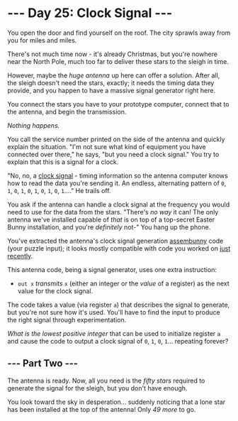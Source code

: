 # --- Day 25: Clock Signal ---

You open the door and find yourself on the roof. The city sprawls away from you for miles and miles.

There's not much time now - it's already Christmas, but you're nowhere near the North Pole, much too far to deliver these stars to the sleigh in time.

However, maybe the *huge antenna* up here can offer a solution. After all, the sleigh doesn't need the stars, exactly; it needs the timing data they provide, and you happen to have a massive signal generator right here.

You connect the stars you have to your prototype computer, connect that to the antenna, and begin the transmission.

*Nothing happens.*

You call the service number printed on the side of the antenna and quickly explain the situation. "I'm not sure what kind of equipment you have connected over there," he says, "but you need a clock signal." You try to explain that this is a signal for a clock.

"No, no, a [clock signal](https://en.wikipedia.org/wiki/Clock_signal) - timing information so the antenna computer knows how to read the data you're sending it. An endless, alternating pattern of `0`, `1`, `0`, `1`, `0`, `1`, `0`, `1`, `0`, `1`...." He trails off.

You ask if the antenna can handle a clock signal at the frequency you would need to use for the data from the stars. "There's *no way* it can! The only antenna we've installed capable of *that* is on top of a top-secret Easter Bunny installation, and you're *definitely* not-" You hang up the phone.

You've extracted the antenna's clock signal generation [assembunny](12) code (your puzzle input); it looks mostly compatible with code you worked on [just recently](23).

This antenna code, being a signal generator, uses one extra instruction:


 - `out x` *transmits* `x` (either an integer or the *value* of a register) as the next value for the clock signal.


The code takes a value (via register `a`) that describes the signal to generate, but you're not sure how it's used. You'll have to find the input to produce the right signal through experimentation.

*What is the lowest positive integer* that can be used to initialize register `a` and cause the code to output a clock signal of `0`, `1`, `0`, `1`... repeating forever?

## --- Part Two ---

The antenna is ready. Now, all you need is the *fifty stars* required to generate the signal for the sleigh, but you don't have enough.

You look toward the sky in desperation... suddenly noticing that a lone star has been installed at the top of the antenna!  Only *49 more* to go.

